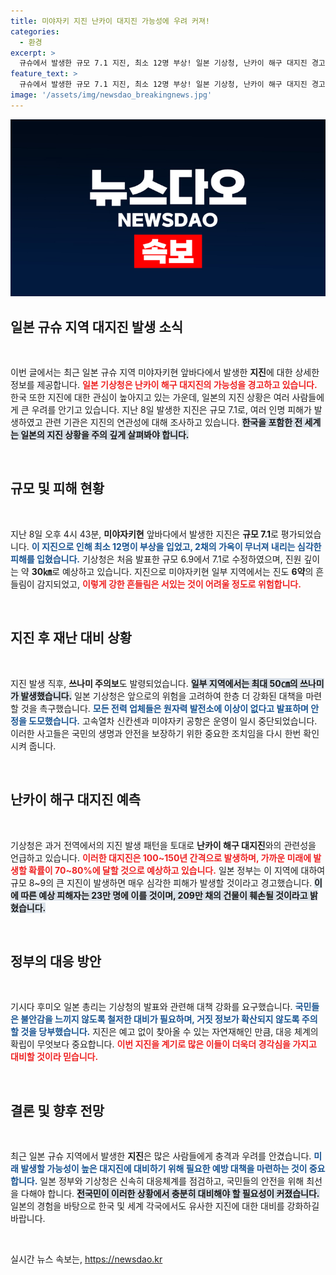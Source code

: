 ```yaml
---
title: 미야자키 지진 난카이 대지진 가능성에 우려 커져!
categories:
  - 환경
excerpt: >
  규슈에서 발생한 규모 7.1 지진, 최소 12명 부상! 일본 기상청, 난카이 해구 대지진 경고 발령. 향후 30년内 발생 가능성 높아지며, 목숨과 안전을 지키기 위한 준비가 필요하다!
feature_text: >
  규슈에서 발생한 규모 7.1 지진, 최소 12명 부상! 일본 기상청, 난카이 해구 대지진 경고 발령. 향후 30년内 발생 가능성 높아지며, 목숨과 안전을 지키기 위한 준비가 필요하다!
image: '/assets/img/newsdao_breakingnews.jpg'
---
```


<p><img src="/assets/img/newsdao_breakingnews.jpg" alt="ranknews 속보" /></p>

<h2 data-ke-size="size26">일본 규슈 지역 대지진 발생 소식</h2>

<p data-ke-size="size16">&nbsp;</p>

<p>이번 글에서는 최근 일본 규슈 지역 미야자키현 앞바다에서 발생한 <strong>지진</strong>에 대한 상세한 정보를 제공합니다. <b><span style="color: #ee2323;">일본 기상청은 난카이 해구 대지진의 가능성을 경고하고 있습니다.</span></b> 한국 또한 지진에 대한 관심이 높아지고 있는 가운데, 일본의 지진 상황은 여러 사람들에게 큰 우려를 안기고 있습니다. 지난 8일 발생한 지진은 규모 7.1로, 여러 인명 피해가 발생하였고 관련 기관은 지진의 연관성에 대해 조사하고 있습니다. <b><span style="background-color: #21538527;">한국을 포함한 전 세계는 일본의 지진 상황을 주의 깊게 살펴봐야 합니다.</span></b> </p>

<p data-ke-size="size16">&nbsp;</p>

<h2 data-ke-size="size26">규모 및 피해 현황</h2>

<p data-ke-size="size16">&nbsp;</p>

<p>지난 8일 오후 4시 43분, <strong>미야자키현</strong> 앞바다에서 발생한 지진은 <strong>규모 7.1</strong>로 평가되었습니다. <b><span style="color: #1a5490;">이 지진으로 인해 최소 12명이 부상을 입었고, 2채의 가옥이 무너져 내리는 심각한 피해를 입혔습니다.</span></b> 기상청은 처음 발표한 규모 6.9에서 7.1로 수정하였으며, 진원 깊이는 약 <strong>30㎞</strong>로 예상하고 있습니다. 지진으로 미야자키현 일부 지역에서는 진도 <strong>6약</strong>의 흔들림이 감지되었고, <b><span style="color: #ee2323;">이렇게 강한 흔들림은 서있는 것이 어려울 정도로 위험합니다.</span></b></p>

<p data-ke-size="size16">&nbsp;</p>

<h2 data-ke-size="size26">지진 후 재난 대비 상황</h2>

<p data-ke-size="size16">&nbsp;</p>

<p>지진 발생 직후, <strong>쓰나미 주의보</strong>도 발령되었습니다. <b><span style="background-color: #21538527;">일부 지역에서는 최대 50㎝의 쓰나미가 발생했습니다.</span></b> 일본 기상청은 앞으로의 위험을 고려하여 한층 더 강화된 대책을 마련할 것을 촉구했습니다. <b><span style="color: #1a5490;">모든 전력 업체들은 원자력 발전소에 이상이 없다고 발표하며 안정을 도모했습니다.</span></b> 고속열차 신칸센과 미야자키 공항은 운영이 일시 중단되었습니다. 이러한 사고들은 국민의 생명과 안전을 보장하기 위한 중요한 조치임을 다시 한번 확인시켜 줍니다.</p>

<p data-ke-size="size16">&nbsp;</p>

<h2 data-ke-size="size26">난카이 해구 대지진 예측</h2>

<p data-ke-size="size16">&nbsp;</p>

<p>기상청은 과거 전역에서의 지진 발생 패턴을 토대로 <strong>난카이 해구 대지진</strong>와의 관련성을 언급하고 있습니다. <b><span style="color: #ee2323;">이러한 대지진은 100~150년 간격으로 발생하며, 가까운 미래에 발생할 확률이 70~80%에 달할 것으로 예상하고 있습니다.</span></b> 일본 정부는 이 지역에 대하여 규모 8~9의 큰 지진이 발생하면 매우 심각한 피해가 발생할 것이라고 경고했습니다. <b><span style="background-color: #21538527;">이에 따른 예상 피해자는 23만 명에 이를 것이며, 209만 채의 건물이 훼손될 것이라고 밝혔습니다.</span></b></p>

<p data-ke-size="size16">&nbsp;</p>

<h2 data-ke-size="size26">정부의 대응 방안</h2>

<p data-ke-size="size16">&nbsp;</p>

<p>기시다 후미오 일본 총리는 기상청의 발표와 관련해 대책 강화를 요구했습니다. <b><span style="color: #1a5490;">국민들은 불안감을 느끼지 않도록 철저한 대비가 필요하며, 거짓 정보가 확산되지 않도록 주의할 것을 당부했습니다.</span></b> 지진은 예고 없이 찾아올 수 있는 자연재해인 만큼, 대응 체계의 확립이 무엇보다 중요합니다. <b><span style="color: #ee2323;">이번 지진을 계기로 많은 이들이 더욱더 경각심을 가지고 대비할 것이라 믿습니다.</span></b></p>

<p data-ke-size="size16">&nbsp;</p>

<h2 data-ke-size="size26">결론 및 향후 전망</h2>

<p data-ke-size="size16">&nbsp;</p>

<p>최근 일본 규슈 지역에서 발생한 <strong>지진</strong>은 많은 사람들에게 충격과 우려를 안겼습니다. <b><span style="color: #1a5490;">미래 발생할 가능성이 높은 대지진에 대비하기 위해 필요한 예방 대책을 마련하는 것이 중요합니다.</span></b> 일본 정부와 기상청은 신속히 대응체계를 점검하고, 국민들의 안전을 위해 최선을 다해야 합니다. <b><span style="background-color: #21538527;">전국민이 이러한 상황에서 충분히 대비해야 할 필요성이 커졌습니다.</span></b> 일본의 경험을 바탕으로 한국 및 세계 각국에서도 유사한 지진에 대한 대비를 강화하길 바랍니다. </p>

<p data-ke-size="size16">&nbsp;</p>
실시간 뉴스 속보는, <a href="https://newsdao.kr" rel="dofollow">https://newsdao.kr</a>


